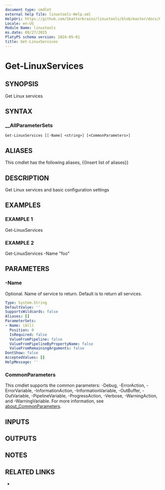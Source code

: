 ```yaml
---
document type: cmdlet
external help file: linuxtools-Help.xml
HelpUri: https://github.com/Skatterbrainz/linuxtools/blob/master/docs/Get-LinuxServices.md
Locale: en-US
Module Name: linuxtools
ms.date: 09/27/2025
PlatyPS schema version: 2024-05-01
title: Get-LinuxServices
---
```


# Get-LinuxServices

## SYNOPSIS

Get Linux services

## SYNTAX

### __AllParameterSets

```
Get-LinuxServices [[-Name] <string>] [<CommonParameters>]
```

## ALIASES

This cmdlet has the following aliases,
  {{Insert list of aliases}}

## DESCRIPTION

Get Linux services and basic configuration settings

## EXAMPLES

### EXAMPLE 1

Get-LinuxServices

### EXAMPLE 2

Get-LinuxServices -Name "foo"

## PARAMETERS

### -Name

Optional.
Name of service to return.
Default is to return all services.

```yaml
Type: System.String
DefaultValue: ''
SupportsWildcards: false
Aliases: []
ParameterSets:
- Name: (All)
  Position: 0
  IsRequired: false
  ValueFromPipeline: false
  ValueFromPipelineByPropertyName: false
  ValueFromRemainingArguments: false
DontShow: false
AcceptedValues: []
HelpMessage: ''
```

### CommonParameters

This cmdlet supports the common parameters: -Debug, -ErrorAction, -ErrorVariable,
-InformationAction, -InformationVariable, -OutBuffer, -OutVariable, -PipelineVariable,
-ProgressAction, -Verbose, -WarningAction, and -WarningVariable. For more information, see
[about_CommonParameters](https://go.microsoft.com/fwlink/?LinkID=113216).

## INPUTS

## OUTPUTS

## NOTES

## RELATED LINKS

- [](https://github.com/Skatterbrainz/linuxtools/blob/master/docs/Get-LinuxServices.md)
